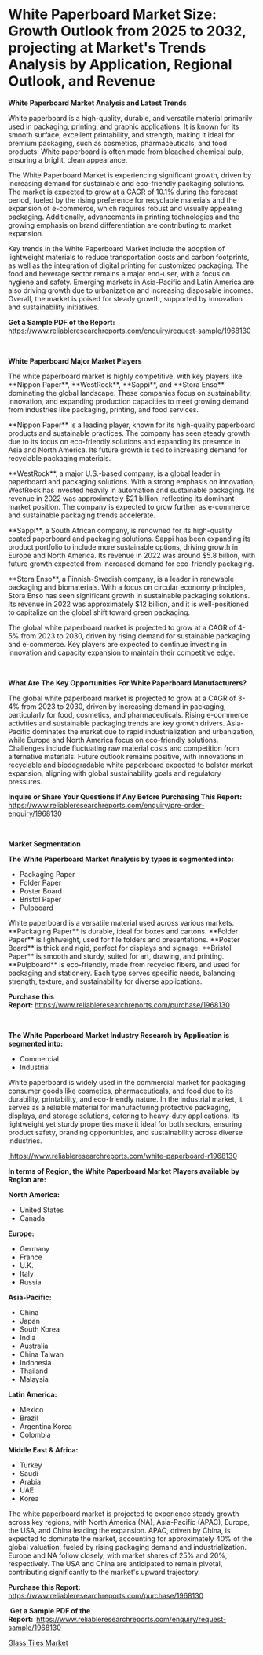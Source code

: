 <p><h1>White Paperboard Market Size: Growth Outlook from 2025 to 2032, projecting at Market's Trends Analysis by Application, Regional Outlook, and Revenue</h1></p><p><strong>White Paperboard Market Analysis and Latest Trends</strong></p>
<p><p>White paperboard is a high-quality, durable, and versatile material primarily used in packaging, printing, and graphic applications. It is known for its smooth surface, excellent printability, and strength, making it ideal for premium packaging, such as cosmetics, pharmaceuticals, and food products. White paperboard is often made from bleached chemical pulp, ensuring a bright, clean appearance.</p><p>The White Paperboard Market is experiencing significant growth, driven by increasing demand for sustainable and eco-friendly packaging solutions. The market is expected to grow at a CAGR of 10.1% during the forecast period, fueled by the rising preference for recyclable materials and the expansion of e-commerce, which requires robust and visually appealing packaging. Additionally, advancements in printing technologies and the growing emphasis on brand differentiation are contributing to market expansion.</p><p>Key trends in the White Paperboard Market include the adoption of lightweight materials to reduce transportation costs and carbon footprints, as well as the integration of digital printing for customized packaging. The food and beverage sector remains a major end-user, with a focus on hygiene and safety. Emerging markets in Asia-Pacific and Latin America are also driving growth due to urbanization and increasing disposable incomes. Overall, the market is poised for steady growth, supported by innovation and sustainability initiatives.</p></p>
<p><strong>Get a Sample PDF of the Report:&nbsp;</strong> <a href="https://www.reliableresearchreports.com/enquiry/request-sample/1968130?utm_campaign=2271&utm_medium=2&utm_source=Github&utm_content=ia&utm_term=25012025&utm_id=white-paperboard">https://www.reliableresearchreports.com/enquiry/request-sample/1968130</a></p>
<p>&nbsp;</p>
<p><strong>White Paperboard Major Market Players</strong></p>
<p><p>The white paperboard market is highly competitive, with key players like **Nippon Paper**, **WestRock**, **Sappi**, and **Stora Enso** dominating the global landscape. These companies focus on sustainability, innovation, and expanding production capacities to meet growing demand from industries like packaging, printing, and food services.</p><p>**Nippon Paper** is a leading player, known for its high-quality paperboard products and sustainable practices. The company has seen steady growth due to its focus on eco-friendly solutions and expanding its presence in Asia and North America. Its future growth is tied to increasing demand for recyclable packaging materials.</p><p>**WestRock**, a major U.S.-based company, is a global leader in paperboard and packaging solutions. With a strong emphasis on innovation, WestRock has invested heavily in automation and sustainable packaging. Its revenue in 2022 was approximately $21 billion, reflecting its dominant market position. The company is expected to grow further as e-commerce and sustainable packaging trends accelerate.</p><p>**Sappi**, a South African company, is renowned for its high-quality coated paperboard and packaging solutions. Sappi has been expanding its product portfolio to include more sustainable options, driving growth in Europe and North America. Its revenue in 2022 was around $5.8 billion, with future growth expected from increased demand for eco-friendly packaging.</p><p>**Stora Enso**, a Finnish-Swedish company, is a leader in renewable packaging and biomaterials. With a focus on circular economy principles, Stora Enso has seen significant growth in sustainable packaging solutions. Its revenue in 2022 was approximately $12 billion, and it is well-positioned to capitalize on the global shift toward green packaging.</p><p>The global white paperboard market is projected to grow at a CAGR of 4-5% from 2023 to 2030, driven by rising demand for sustainable packaging and e-commerce. Key players are expected to continue investing in innovation and capacity expansion to maintain their competitive edge.</p></p>
<p>&nbsp;</p>
<p><strong>What Are The Key Opportunities For White Paperboard Manufacturers?</strong></p>
<p><p>The global white paperboard market is projected to grow at a CAGR of 3-4% from 2023 to 2030, driven by increasing demand in packaging, particularly for food, cosmetics, and pharmaceuticals. Rising e-commerce activities and sustainable packaging trends are key growth drivers. Asia-Pacific dominates the market due to rapid industrialization and urbanization, while Europe and North America focus on eco-friendly solutions. Challenges include fluctuating raw material costs and competition from alternative materials. Future outlook remains positive, with innovations in recyclable and biodegradable white paperboard expected to bolster market expansion, aligning with global sustainability goals and regulatory pressures.</p></p>
<p><strong>Inquire or Share Your Questions If Any Before Purchasing This Report:</strong> <a href="https://www.reliableresearchreports.com/enquiry/pre-order-enquiry/1968130?utm_campaign=2271&utm_medium=2&utm_source=Github&utm_content=ia&utm_term=25012025&utm_id=white-paperboard">https://www.reliableresearchreports.com/enquiry/pre-order-enquiry/1968130</a></p>
<p>&nbsp;</p>
<p><strong>Market Segmentation</strong></p>
<p><strong>The White Paperboard Market Analysis by types is segmented into:</strong></p>
<p><ul><li>Packaging Paper</li><li>Folder Paper</li><li>Poster Board</li><li>Bristol Paper</li><li>Pulpboard</li></ul></p>
<p><p>White paperboard is a versatile material used across various markets. **Packaging Paper** is durable, ideal for boxes and cartons. **Folder Paper** is lightweight, used for file folders and presentations. **Poster Board** is thick and rigid, perfect for displays and signage. **Bristol Paper** is smooth and sturdy, suited for art, drawing, and printing. **Pulpboard** is eco-friendly, made from recycled fibers, and used for packaging and stationery. Each type serves specific needs, balancing strength, texture, and sustainability for diverse applications.</p></p>
<p><strong>Purchase this Report:&nbsp;</strong><a href="https://www.reliableresearchreports.com/purchase/1968130?utm_campaign=2271&utm_medium=2&utm_source=Github&utm_content=ia&utm_term=25012025&utm_id=white-paperboard">https://www.reliableresearchreports.com/purchase/1968130</a></p>
<p>&nbsp;</p>
<p><strong>The White Paperboard Market Industry Research by Application is segmented into:</strong></p>
<p><ul><li>Commercial</li><li>Industrial</li></ul></p>
<p><p>White paperboard is widely used in the commercial market for packaging consumer goods like cosmetics, pharmaceuticals, and food due to its durability, printability, and eco-friendly nature. In the industrial market, it serves as a reliable material for manufacturing protective packaging, displays, and storage solutions, catering to heavy-duty applications. Its lightweight yet sturdy properties make it ideal for both sectors, ensuring product safety, branding opportunities, and sustainability across diverse industries.</p></p>
<p><a href="https://www.reliableresearchreports.com/white-paperboard-r1968130?utm_campaign=2271&utm_medium=2&utm_source=Github&utm_content=ia&utm_term=25012025&utm_id=white-paperboard">&nbsp;https://www.reliableresearchreports.com/white-paperboard-r1968130</a></p>
<p><strong>In terms of Region, the White Paperboard Market Players available by Region are:</strong></p>
<p>
    <p> <strong> North America: </strong>
        <ul>
            <li>United States</li>
            <li>Canada</li>
        </ul>
        </p> 
    <p> <strong> Europe: </strong>
        <ul>
            <li>Germany</li>
            <li>France</li>
            <li>U.K.</li>
            <li>Italy</li>
            <li>Russia</li>
        </ul>
        </p> 
    <p> <strong> Asia-Pacific: </strong>
        <ul>
            <li>China</li>
            <li>Japan</li>
            <li>South Korea</li>
            <li>India</li>
            <li>Australia</li>
            <li>China Taiwan</li>
            <li>Indonesia</li>
            <li>Thailand</li>
            <li>Malaysia</li>
        </ul>
        </p> 
    <p> <strong> Latin America: </strong>
        <ul>
            <li>Mexico</li>
            <li>Brazil</li>
            <li>Argentina Korea</li>
            <li>Colombia</li>
        </ul>
        </p> 
    <p> <strong> Middle East & Africa: </strong>
        <ul>
            <li>Turkey</li>
            <li>Saudi</li>
            <li>Arabia</li>
            <li>UAE</li>
            <li>Korea</li>
        </ul>
    </p>
    </p>
<p><p>The white paperboard market is projected to experience steady growth across key regions, with North America (NA), Asia-Pacific (APAC), Europe, the USA, and China leading the expansion. APAC, driven by China, is expected to dominate the market, accounting for approximately 40% of the global valuation, fueled by rising packaging demand and industrialization. Europe and NA follow closely, with market shares of 25% and 20%, respectively. The USA and China are anticipated to remain pivotal, contributing significantly to the market's upward trajectory.</p></p>
<p><strong>Purchase this Report: </strong><a href="https://www.reliableresearchreports.com/purchase/1968130?utm_campaign=2271&utm_medium=2&utm_source=Github&utm_content=ia&utm_term=25012025&utm_id=white-paperboard">https://www.reliableresearchreports.com/purchase/1968130</a></p>
<p>&nbsp;<strong>Get a Sample PDF of the Report:&nbsp;&nbsp;</strong><a href="https://www.reliableresearchreports.com/enquiry/request-sample/1968130?utm_campaign=2271&utm_medium=2&utm_source=Github&utm_content=ia&utm_term=25012025&utm_id=white-paperboard">https://www.reliableresearchreports.com/enquiry/request-sample/1968130</a></p>
<p><strong></strong></p>
<p><p><a href="https://github.com/marlanamarvn/Market-Research-Report-List-1/blob/main/glass-tiles-market.md?utm_campaign=2271&utm_medium=2&utm_source=Github&utm_content=ia&utm_term=25012025&utm_id=white-paperboard">Glass Tiles Market</a></p></p>